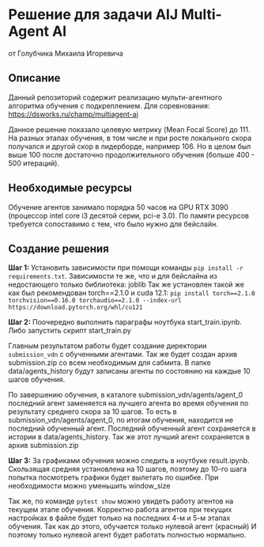 # Решение для задачи AIJ Multi-Agent AI
от Голубчика Михаила Игоревича
## Описание
Данный репозиторий содержит реализацию мульти-агентного алгоритма обучения с подкреплением.
Для соревнования: https://dsworks.ru/champ/multiagent-ai

Данное решение показало целевую метрику (Mean Focal Score) до
111. На разных этапах обучения, в том числе и при росте локального скора получался и другой скор в лидерборде, например 106.
Но в целом был выше 100 после достаточно продолжительного обучения (больше 400 - 500 итераций).

## Необходимые ресурсы
Обучение агентов занимало порядка 50 часов на GPU RTX 3090 (процессор intel core i3 десятой серии, pci-e 3.0).
По памяти ресурсов требуется сопоставимо с тем, что было нужно для бейслайн.
## Создание решения

__Шаг 1:__ Установить зависимости при помощи команды ```pip install -r requirements.txt```.
Зависимости те же, что и для бейслайна из недостающего только библиотека: joblib
Так же установлен такой же как был рекомендован torch==2.1.0 и cuda 12.1:
``pip install torch==2.1.0 torchvision==0.16.0 torchaudio==2.1.0 --index-url https://download.pytorch.org/whl/cu121``

__Шаг 2:__ Поочередно выполнить параграфы ноутбука start_train.ipynb.
Либо запустить скрипт start_train.py

Главным результатом работы будет создание директории `submission_vdn` с обученными агентами.
Так же будет создан архив submission.zip со всем необходимым для сабмита.
В папке data/agents_history будут записаны агенты по состоянию на каждые 10 шагов обучения.

По завершению обучения, в каталоге submission_vdn/agents/agent_0 последний агент заменяется
на лучшего агента во время обучения по результату среднего скора за 10 шагов. То есть в submission_vdn/agents/agent_0,
по итогам обучения, находится не последний обученный агент. Последний обученный агент сохраняется в истории в data/agents_history.
Так же этот лучший агент сохраняется в архив submission.zip

__Шаг 3:__ За графиками обучения можно следить в ноутбуке result.ipynb.
Скользящая средняя установлена на 10 шагов, поэтому до 10-го шага попытка посмотреть графики будет вылетать по ошибке.
При необходимости можно уменьшить window_size

Так же, по команде ```pytest show``` можно увидеть работу агентов на текущем этапе обучения.
Корректно работа агентов при текущих настройках в файле будет только на последних 4-м и 5-м этапах обучения. Так как до этого, обучается только нулевой агент (красный)
И поэтому только нулевой агент будет работать полностью нормально.
